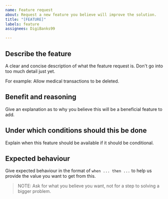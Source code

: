 ```yaml
---
name: Feature request
about: Request a new feature you believe will improve the solution.
title: "[FEATURE]"
labels: feature
assignees: DigiBanks99

---
```


## Describe the feature

A clear and concise description of what the feature request is. Don't go into too much detail just yet.

For example: Allow medical transactions to be deleted.

## Benefit and reasoning

Give an explanation as to why you believe this will be a beneficial feature to add.

## Under which conditions should this be done

Explain when this feature should be available if it should be conditional.

## Expected behaviour

Give expected behaviour in the format of `when ... then ...` to help us provide the value you want to get from this.

> NOTE: Ask for what you believe you want, not for a step to solving a bigger problem.
